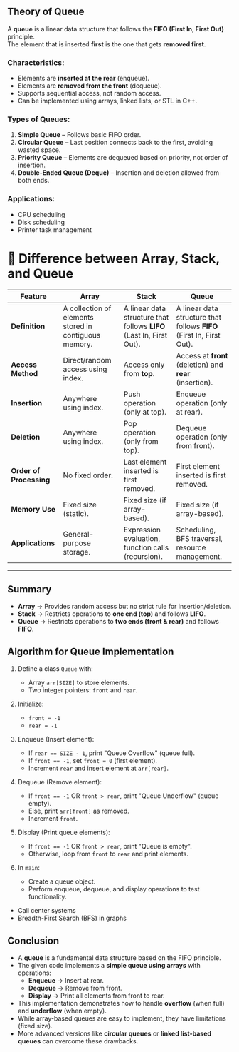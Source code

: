 ## Theory of Queue

A **queue** is a linear data structure that follows the **FIFO (First In, First Out)** principle.  
The element that is inserted **first** is the one that gets **removed first**.

### Characteristics:
- Elements are **inserted at the rear** (enqueue).
- Elements are **removed from the front** (dequeue).
- Supports sequential access, not random access.
- Can be implemented using arrays, linked lists, or STL in C++.

### Types of Queues:
1. **Simple Queue** – Follows basic FIFO order.
2. **Circular Queue** – Last position connects back to the first, avoiding wasted space.
3. **Priority Queue** – Elements are dequeued based on priority, not order of insertion.
4. **Double-Ended Queue (Deque)** – Insertion and deletion allowed from both ends.

### Applications:
- CPU scheduling
- Disk scheduling
- Printer task management

# 📘 Difference between Array, Stack, and Queue

| Feature               | Array                                | Stack                               | Queue                                |
|------------------------|--------------------------------------|-------------------------------------|--------------------------------------|
| **Definition**         | A collection of elements stored in contiguous memory. | A linear data structure that follows **LIFO** (Last In, First Out). | A linear data structure that follows **FIFO** (First In, First Out). |
| **Access Method**      | Direct/random access using index.    | Access only from **top**.            | Access at **front** (deletion) and **rear** (insertion). |
| **Insertion**          | Anywhere using index.                | Push operation (only at top).        | Enqueue operation (only at rear).    |
| **Deletion**           | Anywhere using index.                | Pop operation (only from top).       | Dequeue operation (only from front). |
| **Order of Processing**| No fixed order.                      | Last element inserted is first removed. | First element inserted is first removed. |
| **Memory Use**         | Fixed size (static).                 | Fixed size (if array-based).         | Fixed size (if array-based).         |
| **Applications**       | General-purpose storage.             | Expression evaluation, function calls (recursion). | Scheduling, BFS traversal, resource management. |

---

## Summary
- **Array** → Provides random access but no strict rule for insertion/deletion.  
- **Stack** → Restricts operations to **one end (top)** and follows **LIFO**.  
- **Queue** → Restricts operations to **two ends (front & rear)** and follows **FIFO**.  

## Algorithm for Queue Implementation

1. Define a class `Queue` with:
   - Array `arr[SIZE]` to store elements.
   - Two integer pointers: `front` and `rear`.

2. Initialize:
   - `front = -1`
   - `rear = -1`

3. Enqueue (Insert element):
   - If `rear == SIZE - 1`, print "Queue Overflow" (queue full).
   - If `front == -1`, set `front = 0` (first element).
   - Increment `rear` and insert element at `arr[rear]`.

4. Dequeue (Remove element):
   - If `front == -1` OR `front > rear`, print "Queue Underflow" (queue empty).
   - Else, print `arr[front]` as removed.
   - Increment `front`.

5. Display (Print queue elements):
   - If `front == -1` OR `front > rear`, print "Queue is empty".
   - Otherwise, loop from `front` to `rear` and print elements.

6. In `main`:
   - Create a queue object.
   - Perform enqueue, dequeue, and display operations to test functionality.

- Call center systems
- Breadth-First Search (BFS) in graphs

## Conclusion

- A **queue** is a fundamental data structure based on the FIFO principle.  
- The given code implements a **simple queue using arrays** with operations:
  - **Enqueue** → Insert at rear.
  - **Dequeue** → Remove from front.
  - **Display** → Print all elements from front to rear.  
- This implementation demonstrates how to handle **overflow** (when full) and **underflow** (when empty).  
- While array-based queues are easy to implement, they have limitations (fixed size).  
- More advanced versions like **circular queues** or **linked list-based queues** can overcome these drawbacks.  

